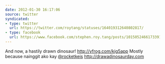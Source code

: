 ```yaml
---
date: 2012-01-30 16:17:06
source: twitter
syndicated:
- type: twitter
  url: https://twitter.com/roytang/statuses/164019312640802817/
- type: facebook
  url: https://www.facebook.com/stephen.roy.tang/posts/10150524661733912
---
```


And now, a hastily drawn dinosaur! http://yfrog.com/kig5app  Mostly because nainggit ako kay [@rocketkeis](https://twitter.com/rocketkeis/)  http://drawadinosaurday.com